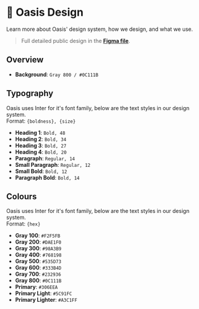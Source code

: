# 🎨 Oasis Design
Learn more about Oasis' design system, how we design, and what we use. 

>Full detailed public design in the <a href="https://www.figma.com/file/CS01VVLR7ArQl0afYFkNj3/Web-App?node-id=201%3A1979">**Figma file**</a>.

## Overview
- **Background**: `Gray 800 / #0C111B`


## Typography
Oasis uses Inter for it's font family, below are the text styles in our design system. <br/>
Format: ```{boldness}, {size}```
- **Heading 1**: `Bold, 48`
- **Heading 2**: `Bold, 34`
- **Heading 3**: `Bold, 27`
- **Heading 4**: `Bold, 20`
- **Paragraph**: `Regular, 14`
- **Small Paragraph**: `Regular, 12`
- **Small Bold**: `Bold, 12`
- **Paragraph Bold**: `Bold, 14`

## Colours
Oasis uses Inter for it's font family, below are the text styles in our design system. <br/>
Format: ```{hex}```
- **Gray 100**: `#F2F5FB`
- **Gray 200**: `#DAE1F0`
- **Gray 300**: `#98A3B9`
- **Gray 400**: `#768198`
- **Gray 500**: `#535D73`
- **Gray 600**: `#333B4D`
- **Gray 700**: `#232936`
- **Gray 800**: `#0C111B`
- **Primary**: `#306EEA`
- **Primary Light**: `#5C91FC`
- **Primary Lighter**: `#A3C1FF`

